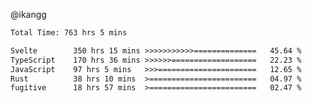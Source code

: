 @ikangg
<!--START_SECTION:waka-->

```txt
Total Time: 763 hrs 5 mins

Svelte        350 hrs 15 mins >>>>>>>>>>>==============   45.64 %
TypeScript    170 hrs 36 mins >>>>>>===================   22.23 %
JavaScript    97 hrs 5 mins   >>>======================   12.65 %
Rust          38 hrs 10 mins  >========================   04.97 %
fugitive      18 hrs 57 mins  >========================   02.47 %
```

<!--END_SECTION:waka-->
